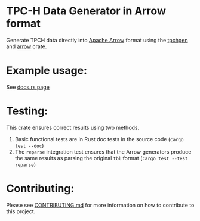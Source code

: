 # TPC-H Data Generator in Arrow format

Generate TPCH data directly into [Apache Arrow] format using the [tpchgen] and [arrow] crate.

[Apache Arrow]: https://arrow.apache.org/
[tpchgen]: https://crates.io/crates/tpchgen
[arrow]: https://crates.io/crates/arrow

# Example usage: 

See [docs.rs page](https://docs.rs/tpchgen-arrow/latest/tpchgen_arrow/)

# Testing:
This crate ensures correct results using two methods.

1. Basic functional tests are in Rust doc tests in the source code (`cargo test --doc`)
2. The `reparse` integration test ensures that the Arrow generators 
   produce the same results as parsing the original `tbl` format (`cargo test --test reparse`) 

# Contributing: 

Please see [CONTRIBUTING.md] for more information on how to contribute to this project.

[CONTRIBUTING.md]: https://github.com/clflushopt/tpchgen-rs/blob/main/CONTRIBUTING.md